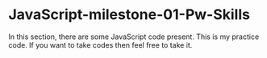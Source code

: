 # JavaScript-milestone-01-Pw-Skills
In this section, there are some JavaScript code present. This is my practice code. If you want to take codes then feel free to take it.
